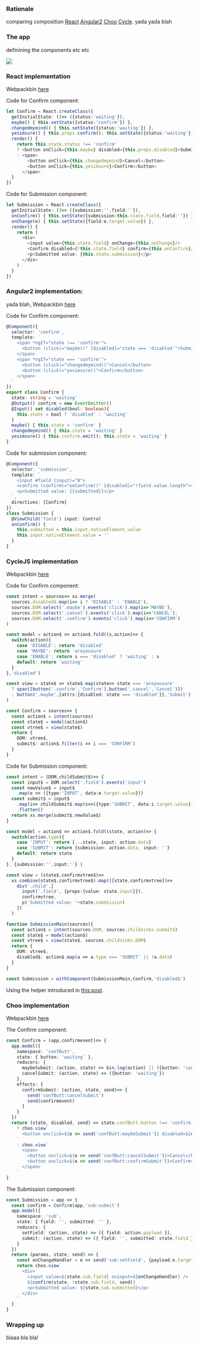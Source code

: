 ### Rationale

comparing composition [React]() [Angular2]() [Choo]() [Cycle](). yada yada blah

### The app

definining the components etc etc

<img src="overview.svg">

### React implementation

Webpackbin [here](http://www.webpackbin.com/Ey70dIVI-)

Code for Confirm component:

```typescript
let Confirm = React.createClass({
  getInitialState: ()=> ({status:'waiting'}),
  maybe() { this.setState({status:'confirm'}) },
  changedmymind() { this.setState({status:'waiting'}) },
  yesimsure() { this.props.confirm(); this.setState({status:'waiting'}) },
  render() {
    return this.state.status !== 'confirm'
    ? <button onClick={this.maybe} disabled={this.props.disabled}>Submit</button>
    : <span>
        <button onClick={this.changedmymind}>Cancel</button>
        <button onClick={this.yesimsure}>Confirm</button>
      </span>
  }
})
```

Code for Submission component:

```typescript
let Submission = React.createClass({
  getInitialState: ()=> ({submission:'',field:''}),
  onConfirm() { this.setState({submission:this.state.field,field:''}) },
  onChange(e) { this.setState({field:e.target.value}) },
  render() {
    return (
      <div>
        <input value={this.state.field} onChange={this.onChange}/>
        <Confirm disabled={!this.state.field} confirm={this.onConfirm}/>
        <p>Submitted value: {this.state.submission}</p>
      </div>
    )
  }
})
```


### Angular2 implementation:

yada blah, Webpackbin [here](http://www.webpackbin.com/VkPFPSXL-)

Code for Confirm component:

```typescript
@Component({
  selector: 'confirm',
  template: `
    <span *ngIf="state !== 'confirm'">
      <button (click)="maybe()" [disabled]="state === 'disabled'">Submit</button>
    </span>
    <span *ngIf="state === 'confirm'">
      <button (click)="changedmymind()">Cancel</button>
      <button (click)="yesimsure()">Confirm</button>
    </span>
  `
})
export class Confirm {
  state: string = 'waiting'
  @Output() confirm = new EventEmitter()
  @Input() set disabled(bool: boolean){
    this.state = bool ? 'disabled' : 'waiting'
  }
  maybe() { this.state = 'confirm' }
  changedmymind() { this.state = 'waiting' }
  yesimsure() { this.confirm.emit(); this.state = 'waiting' }
}
```

Code for submission component:

```typescript
@Component({
  selector: 'submission',
  template: `
    <input #field (input)="0">
    <confirm (confirm)="onConfirm()" [disabled]="!field.value.length"></confirm>
    <p>Submitted value: {{submitted}}</p>
  `,
  directives: [Confirm]
})
class Submission {
  @ViewChild('field') input: Control
  onConfirm() {
    this.submitted = this.input.nativeElement.value
    this.input.nativeElement.value = ''
  }
}
```

### CycleJS implementation

Webpackbin [here](http://www.webpackbin.com/NJD02H4L-)

Code for Confirm component: 

```typescript
const intent = sources=> xs.merge(
  sources.disabled$.map(i=> i ? 'DISABLE' : 'ENABLE'),
  sources.DOM.select('.maybe').events('click').map(i=>'MAYBE'),
  sources.DOM.select('.cancel').events('click').map(i=>'CANCEL'),
  sources.DOM.select('.confirm').events('click').map(i=>'CONFIRM')
)

const model = action$ => action$.fold((s,action)=> {
  switch(action){
    case 'DISABLE': return 'disabled'
    case 'MAYBE': return 'areyousure'
    case 'ENABLE': return s === 'disabled' ? 'waiting' : s
    default: return 'waiting'
  }
},'disabled')

const view = state$ => state$.map(state=> state === 'areyousure'
  ? span([button('.confirm','Confirm'),button('.cancel','Cancel')])
  : button('.maybe',{attrs:{disabled: state === 'disabled'}},'Submit')
)

const Confirm = sources=> {
  const action$ = intent(sources)  
  const state$ = model(action$)
  const vtree$ = view(state$)
  return {
    DOM: vtree$,
    submit$: action$.filter(i => i === 'CONFIRM')
  }
}
```

Code for Submission component:

```typescript
const intent = (DOM,childSubmit$)=> {
  const input$ = DOM.select('.field').events('input')
  const newValue$ = input$
    .map(e => ({type:'INPUT', data:e.target.value}))
  const submit$ = input$
    .map(i=> childSubmit$.map(s=>({type:'SUBMIT', data:i.target.value})))
    .flatten()
  return xs.merge(submit$,newValue$)
}

const model = action$ => action$.fold((state, action)=> {
  switch(action.type){
    case 'INPUT': return {...state, input: action.data}
    case 'SUBMIT': return {submission: action.data, input: ''}
    default: return state
  }
}, {submission:'',input:''} )

const view = (state$,confirmvtree$)=>
  xs.combine(state$,confirmvtree$).map(([state,confirmvtree])=>
    div('.child',[
      input('.field', {props:{value: state.input}}),
      confirmvtree,
      p('Submitted value: '+state.submission)
    ])
  )

function SubmissionMain(sources){
  const action$ = intent(sources.DOM, sources.childsinks.submit$)
  const state$ = model(action$)
  const vtree$ = view(state$, sources.childsinks.DOM)
  return {
    DOM: vtree$,
    disabled$: action$.map(a => a.type === 'SUBMIT' || !a.data)
  }
}

const Submission = withComponent(SubmissionMain,Confirm,'disabled$')
```

Using the helper introduced in [this post](http://blog.krawaller.se/posts/exploring-composition-in-cyclejs/).

### Choo implementation

Webpackbin [here](http://www.webpackbin.com/4y4Mt94UZ)

The Confirm component:

```typescript
const Confirm = (app,confirmevent)=> {
  app.model({
    namespace: 'confButt',
    state: { button: 'waiting' },
    reducers: {
      maybeSubmit: (action, state) => bin.log(action) || ({button: 'confirm'}),
      cancelSubmit: (action, state) => ({button: 'waiting'})
    },
    effects: {
      confirmSubmit: (action, state, send)=> {
        send('confButt:cancelSubmit')
        send(confirmevent)
      }
    }
  })
  return (state, disabled, send) => state.confButt.button !== 'confirm' 
    ? choo.view`
      <button onclick=${e => send('confButt:maybeSubmit')} disabled=${disabled}>Submit</button>
    `
    : choo.view`
      <span>
        <button onclick=${e => send('confButt:cancelSubmit')}>Cancel</button>
        <button onclick=${e => send('confButt:confirmSubmit')}>Confirm</button>
      </span>
    `
}
```

The Submission component:

```typescript
const Submission = app => {
  const confirm = Confirm(app,'sub:submit')
  app.model({
    namespace: 'sub',
    state: { field: '', submitted: '' },
    reducers: {
      setField: (action, state) => ({ field: action.payload }),
      submit: (action, state) => ({ field: '', submitted: state.field })
    }
  })
  return (params, state, send) => {
    const onChangeHandler = e => send('sub:setField', {payload:e.target.value} )
    return choo.view`
      <div>
        <input value=${state.sub.field} oninput=${onChangeHandler} />
        ${confirm(state, !state.sub.field, send)}
        <p>Submitted value: ${state.sub.submitted}</p>
      </div>
    `
  }
}
```

### Wrapping up

blaaa bla bla!
